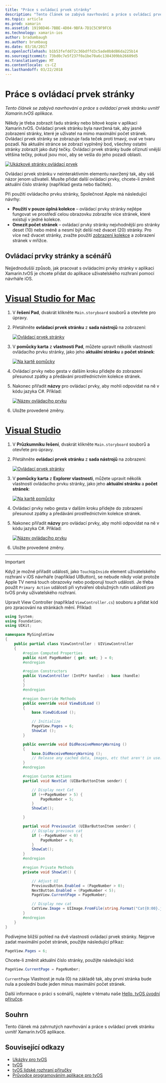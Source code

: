 ```yaml
---
title: "Práce s ovládací prvek stránky"
description: "Tento článek se zabývá navrhování a práce s ovládací prvek stránku uvnitř Xamarin.tvOS aplikace."
ms.topic: article
ms.prod: xamarin
ms.assetid: 19198D46-7BBE-4D04-9BFA-7D1C5C9F9FC6
ms.technology: xamarin-ios
author: bradumbaugh
ms.author: brumbaug
ms.date: 03/16/2017
ms.openlocfilehash: b1b53fefdd72c36bdffd3c5ade0b8d86da225b14
ms.sourcegitcommit: 73bd0c7e5f237f0a1be70a6c1384309bb26609d5
ms.translationtype: MT
ms.contentlocale: cs-CZ
ms.lasthandoff: 03/22/2018
---
```

# <a name="working-with-page-control"></a>Práce s ovládací prvek stránky

_Tento článek se zabývá navrhování a práce s ovládací prvek stránku uvnitř Xamarin.tvOS aplikace._

Někdy je třeba zobrazit řadu stránky nebo bitové kopie v aplikaci Xamarin.tvOS. Ovládací prvek stránku byla navržená tak, aby jasně zobrazení stránky, které je uživatel na mimo maximální počet stránek. Ovládací prvek stránky se zobrazuje řada teček proti tmavý, oval ve tvaru pozadí. Na aktuální stránce se zobrazí vyplněný bod, všechny ostatní stránky zobrazit jako dutý tečky. Ovládací prvek stránky bude oříznutí vnější většina tečky, pokud jsou moc, aby se vešla do jeho pozadí oblasti.

[![](page-controls-images/page01.png "Ukázkové stránky ovládací prvek")](page-controls-images/page01.png#lightbox)

Ovládací prvek stránku v neinteraktivním elementu navržený tak, aby váš názor jenom uživateli. Musíte přidat další ovládací prvky, chcete-li změnit aktuální číslo stránky (například gesta nebo tlačítek).

Při použití ovládacího prvku stránky, Společnost Apple má následující návrhy:

- **Použití v pouze úplná kolekce** – ovládací prvky stránky nejlépe fungovat ve prostředí celou obrazovku zobrazíte více stránek, které existují v jedné kolekce.
- **Omezit počet stránek** – ovládací prvky stránky nejvhodnější pro stránky deset (10) nebo méně a nesmí být delší než dvacet (20) stránky. Pro více než dvacet stránky, zvažte použití [zobrazení kolekce](~/ios/tvos/user-interface/collection-views.md) a zobrazení stránek v mřížce.

<a name="Page-Controls-and-Storyboards" />

## <a name="page-controls-and-storyboards"></a>Ovládací prvky stránky a scénářů

Nejjednodušší způsob, jak pracovat s ovládacími prvky stránky v aplikaci Xamarin.tvOS je chcete přidat do aplikace uživatelského rozhraní pomocí návrháře iOS.

# <a name="visual-studio-for-mactabvsmac"></a>[Visual Studio for Mac](#tab/vsmac)

    
1. V **řešení Pad**, dvakrát klikněte `Main.storyboard` souborů a otevřete pro úpravy.
1. Přetáhněte **ovládací prvek stránku** z **sada nástrojů** na zobrazení: 

    [![](page-controls-images/page02.png "Ovládací prvek stránky")](page-controls-images/page02.png#lightbox)
1. V **pomůcky karta** z **vlastnosti Pad**, můžete upravit několik vlastností ovládacího prvku stránky, jako jeho **aktuální stránku** a **počet stránek**: 

    [![](page-controls-images/page03.png "Na kartě pomůcky")](page-controls-images/page03.png#lightbox)
1. Ovládací prvky nebo gesta v dalším kroku přidejte do zobrazení přesunout zpátky a předávání prostřednictvím kolekce stránek.
1. Nakonec přiřadit **názvy** pro ovládací prvky, aby mohli odpovídat na ně v kódu jazyka C#. Příklad: 

    [![](page-controls-images/page04.png "Název ovládacího prvku")](page-controls-images/page04.png#lightbox)
1. Uložte provedené změny.
    

# <a name="visual-studiotabvswin"></a>[Visual Studio](#tab/vswin)

    
1. V **Průzkumníku řešení**, dvakrát klikněte `Main.storyboard` souborů a otevřete pro úpravy.
1. Přetáhněte **ovládací prvek stránku** z **sada nástrojů** na zobrazení: 

    [![](page-controls-images/page02-vs.png "Ovládací prvek stránky")](page-controls-images/page02-vs.png#lightbox)
1. V **pomůcky karta** z **Explorer vlastnosti**, můžete upravit několik vlastností ovládacího prvku stránky, jako jeho **aktuální stránku** a **počet stránek**: 

    [![](page-controls-images/page03-vs.png "Na kartě pomůcky")](page-controls-images/page03-vs.png#lightbox)
1. Ovládací prvky nebo gesta v dalším kroku přidejte do zobrazení přesunout zpátky a předávání prostřednictvím kolekce stránek.
1. Nakonec přiřadit **názvy** pro ovládací prvky, aby mohli odpovídat na ně v kódu jazyka C#. Příklad: 

    [![](page-controls-images/page04-vs.png "Název ovládacího prvku")](page-controls-images/page04-vs.png#lightbox)
1. Uložte provedené změny.
    

-----

> [!IMPORTANT]
> Když je možné přiřadit události, jako `TouchUpInside` element uživatelského rozhraní v iOS návrháře (například UIButton), se nebude nikdy volat protože Apple TV nemá touch obrazovky nebo podporují touch události. Je třeba použít `Primary Action` události při vytváření obslužných rutin událostí pro tvOS prvky uživatelského rozhraní.




Upravit View Controller (například `ViewController.cs`) souboru a přidat kód pro zpracování na stránkách mění. Příklad:

```csharp
using System;
using Foundation;
using UIKit;

namespace MySingleView
{
    public partial class ViewController : UIViewController
    {
        #region Computed Properties
        public nint PageNumber { get; set; } = 0;
        #endregion

        #region Constructors
        public ViewController (IntPtr handle) : base (handle)
        {
        }
        #endregion

        #region Override Methods
        public override void ViewDidLoad ()
        {
            base.ViewDidLoad ();

            // Initialize
            PageView.Pages = 6;
            ShowCat ();
        }

        public override void DidReceiveMemoryWarning ()
        {
            base.DidReceiveMemoryWarning ();
            // Release any cached data, images, etc that aren't in use.
        }
        #endregion

        #region Custom Actions
        partial void NextCat (UIBarButtonItem sender) {

            // Display next Cat
            if (++PageNumber > 5) {
                PageNumber = 5;
            }
            ShowCat();

        }

        partial void PreviousCat (UIBarButtonItem sender) {
            // Display previous cat
            if (--PageNumber < 0) {
                PageNumber = 0;
            }
            ShowCat();
        }
        #endregion

        #region Private Methods
        private void ShowCat() {

            // Adjust UI
            PreviousButton.Enabled = (PageNumber > 0);
            NextButton.Enabled = (PageNumber < 5);
            PageView.CurrentPage = PageNumber;

            // Display new cat
            CatView.Image = UIImage.FromFile(string.Format("Cat{0:00}.jpg",PageNumber+1));
        }
        #endregion
    }
}
```

Podívejme bližší pohled na dvě vlastnosti ovládací prvek stránky. Nejprve zadat maximální počet stránek, použijte následující příkaz:

```csharp
PageView.Pages = 6;
```

Chcete-li změnit aktuální číslo stránky, použijte následující kód:

```csharp
PageView.CurrentPage = PageNumber;
```

`CurrentPage` Vlastnost je nula (0) na základě tak, aby první stránka bude nula a poslední bude jeden minus maximální počet stránek.

Další informace o práci s scénářů, najdete v tématu naše [Hello, tvOS úvodní příručce](~/ios/tvos/get-started/hello-tvos.md). 

<a name="Summary" />

## <a name="summary"></a>Souhrn

Tento článek má zahrnutých navrhování a práce s ovládací prvek stránku uvnitř Xamarin.tvOS aplikace.



## <a name="related-links"></a>Související odkazy

- [Ukázky pro tvOS](https://developer.xamarin.com/samples/tvos/all/)
- [tvOS](https://developer.apple.com/tvos/)
- [tvOS lidské rozhraní příručky](https://developer.apple.com/tvos/human-interface-guidelines/)
- [Průvodce programováním aplikace pro tvOS](https://developer.apple.com/library/prerelease/tvos/documentation/General/Conceptual/AppleTV_PG/)
